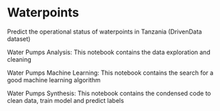 # Waterpoints
Predict the operational status of waterpoints in Tanzania (DrivenData dataset)

Water Pumps Analysis: This notebook contains the data exploration and cleaning

Water Pumps Machine Learning: This notebook contains the search for a good machine learning algorithm

Water Pumps Synthesis: This notebook contains the condensed code to clean data, train model and predict labels
